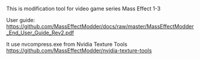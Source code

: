This is modification tool for video game series Mass Effect 1-3

User guide: https://github.com/MassEffectModder/docs/raw/master/MassEffectModder_End_User_Guide_Rev2.pdf

It use nvcompress.exe from Nvidia Texture Tools https://github.com/MassEffectModder/nvidia-texture-tools
